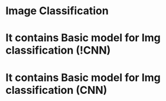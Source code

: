 # Image Classification 
# It contains Basic model for Img classification (!CNN)
# It contains Basic model for Img classification (CNN)
